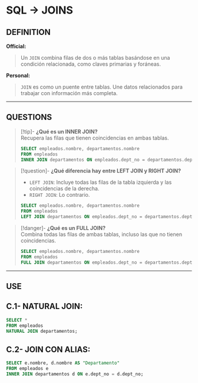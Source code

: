 # SQL -> JOINS
## DEFINITION

**Official:**  
> Un `JOIN` combina filas de dos o más tablas basándose en una condición relacionada, como claves primarias y foráneas.

**Personal:**  
> `JOIN` es como un puente entre tablas. Une datos relacionados para trabajar con información más completa.

---

## QUESTIONS

>[!tip]- **¿Qué es un INNER JOIN?**  
> Recupera las filas que tienen coincidencias en ambas tablas.  
> ```sql
> SELECT empleados.nombre, departamentos.nombre 
> FROM empleados 
> INNER JOIN departamentos ON empleados.dept_no = departamentos.dept_no;
> ```

>[!question]- **¿Qué diferencia hay entre LEFT JOIN y RIGHT JOIN?**  
> - `LEFT JOIN`: Incluye todas las filas de la tabla izquierda y las coincidencias de la derecha.  
> - `RIGHT JOIN`: Lo contrario.  
> ```sql
> SELECT empleados.nombre, departamentos.nombre 
> FROM empleados 
> LEFT JOIN departamentos ON empleados.dept_no = departamentos.dept_no;
> ```

>[!danger]- **¿Qué es un FULL JOIN?**  
> Combina todas las filas de ambas tablas, incluso las que no tienen coincidencias.  
> ```sql
> SELECT empleados.nombre, departamentos.nombre 
> FROM empleados 
> FULL JOIN departamentos ON empleados.dept_no = departamentos.dept_no;
> ```

---

## USE

## C.1- **NATURAL JOIN:**
```sql
SELECT * 
FROM empleados 
NATURAL JOIN departamentos;
```

## C.2- **JOIN CON ALIAS:**
```sql
SELECT e.nombre, d.nombre AS "Departamento" 
FROM empleados e 
INNER JOIN departamentos d ON e.dept_no = d.dept_no;
```

